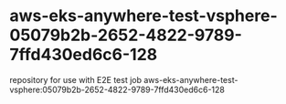 # aws-eks-anywhere-test-vsphere-05079b2b-2652-4822-9789-7ffd430ed6c6-128
repository for use with E2E test job aws-eks-anywhere-test-vsphere:05079b2b-2652-4822-9789-7ffd430ed6c6-128
